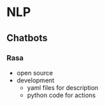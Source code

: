 # NLP

## Chatbots

### Rasa

- open source
- development
	- yaml files for description
	- python code for actions